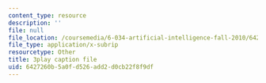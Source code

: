 ```yaml
---
content_type: resource
description: ''
file: null
file_location: /coursemedia/6-034-artificial-intelligence-fall-2010/6427260b5a0fd526add2d0cb22f8f9df_l-tzjenXrvI.srt
file_type: application/x-subrip
resourcetype: Other
title: 3play caption file
uid: 6427260b-5a0f-d526-add2-d0cb22f8f9df
---
```

